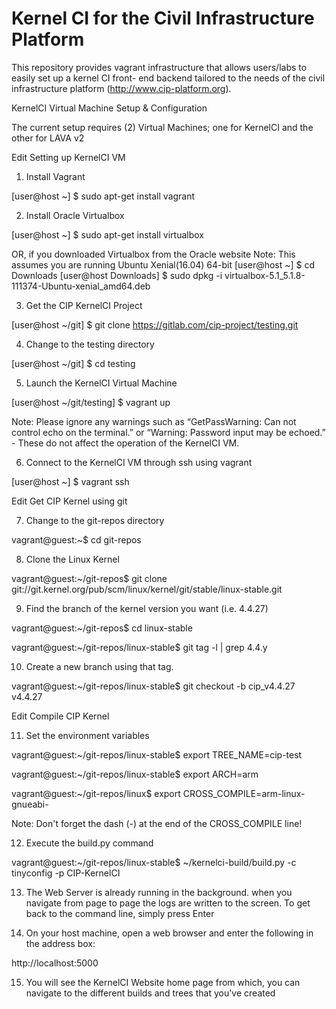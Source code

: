 # Kernel CI for the Civil Infrastructure Platform #

This repository provides vagrant infrastructure that allows users/labs
to easily set up a kernel CI front- end backend tailored to the needs
of the civil infrastructure platform (http://www.cip-platform.org).

KernelCI Virtual Machine Setup & Configuration

The current setup requires (2) Virtual Machines; one for KernelCI and the other for LAVA v2

Edit
Setting up KernelCI VM

1. Install Vagrant

[user@host ~] $ sudo apt-get install vagrant

2. Install Oracle Virtualbox

[user@host ~] $ sudo apt-get install virtualbox

OR, if you downloaded Virtualbox from the Oracle website
Note: This assumes you are running Ubuntu Xenial(16.04) 64-bit
[user@host ~] $ cd Downloads
[user@host Downloads] $ sudo dpkg -i virtualbox-5.1_5.1.8-111374-Ubuntu-xenial_amd64.deb

3. Get the CIP KernelCI Project

[user@host ~/git] $ git clone https://gitlab.com/cip-project/testing.git

4. Change to the testing directory

[user@host ~/git] $ cd testing

5. Launch the KernelCI Virtual Machine

[user@host ~/git/testing] $ vagrant up

Note: Please ignore any warnings such as “GetPassWarning: Can not control echo on the terminal.” or “Warning: Password input may be echoed.” - These do not affect the operation of the KernelCI VM.

6. Connect to the KernelCI VM through ssh using vagrant

[user@host ~] $ vagrant ssh

Edit
Get CIP Kernel using git

7. Change to the git-repos directory

vagrant@guest:~$ cd git-repos

8. Clone the Linux Kernel

vagrant@guest:~/git-repos$ git clone git://git.kernel.org/pub/scm/linux/kernel/git/stable/linux-stable.git

9. Find the branch of the kernel version you want (i.e. 4.4.27)

vagrant@guest:~/git-repos$ cd linux-stable

vagrant@guest:~/git-repos/linux-stable$ git tag -l | grep 4.4.y

10. Create a new branch using that tag.

vagrant@guest:~/git-repos/linux-stable$ git checkout -b cip_v4.4.27 v4.4.27

Edit
Compile CIP Kernel

11. Set the environment variables

vagrant@guest:~/git-repos/linux-stable$ export TREE_NAME=cip-test

vagrant@guest:~/git-repos/linux-stable$ export ARCH=arm

vagrant@guest:~/git-repos/linux$ export CROSS_COMPILE=arm-linux-gnueabi-

Note: Don't forget the dash (-) at the end of the CROSS_COMPILE line!

12. Execute the build.py command

vagrant@guest:~/git-repos/linux-stable$ ~/kernelci-build/build.py -c tinyconfig -p CIP-KernelCI

13. The Web Server is already running in the background. when you navigate from page to page the logs are written to the screen. To get back to the command line, simply press Enter

14. On your host machine, open a web browser and enter the following in the address box:

http://localhost:5000

15. You will see the KernelCI Website home page from which, you can navigate to the different builds and trees that you've created
 
